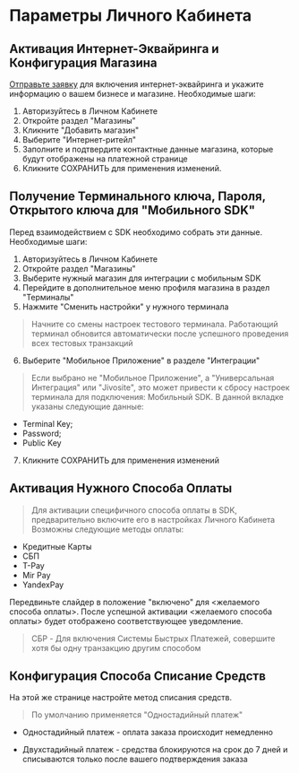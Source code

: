 # Параметры Личного Кабинета

## Активация Интернет-Эквайринга и Конфигурация Магазина

[Отправьте заявку](https://www.tinkoff.ru/kassa/) для включения интернет-эквайринга и укажите информацию о вашем бизнесе
и магазине.
Необходимые шаги:

1. Авторизуйтесь в Личном Кабинете
2. Откройте раздел "Магазины"
3. Кликните "Добавить магазин"
4. Выберите "Интернет-ритейл"
5. Заполните и подтвердите контактные данные магазина, которые будут отображены на платежной странице
6. Кликните СОХРАНИТЬ для применения изменений.

## Получение Терминального ключа, Пароля, Открытого ключа для "Мобильного SDK"

Перед взаимодействием с SDK необходимо собрать эти данные.
Необходимые шаги:

1. Авторизуйтесь в Личном Кабинете
2. Откройте раздел "Магазины"
3. Выберите нужный магазин для интеграции с мобильным SDK
4. Перейдите в дополнительное меню профиля магазина в раздел "Терминалы"
5. Нажмите "Сменить настройки" у нужного терминала

> Начните со смены настроек тестового терминала. Работающий терминал обновится автоматически после
> успешного проведения всех тестовых транзакций

6. Выберите "Мобильное Приложение" в разделе "Интеграции"

> Если выбрано не "Мобильное Приложение", а "Универсальная Интеграция" или "Jivosite", это может привести к
> сбросу настроек терминала для подключения: Мобильный SDK.
> В данной вкладке указаны следующие данные:

- Terminal Key;
- Password;
- Public Key

7. Кликните СОХРАНИТЬ для применения изменений

## Активация Нужного Способа Оплаты

> Для активации специфичного способа оплаты в SDK, предварительно включите его в настройках Личного Кабинета
> Возможны следующие методы оплаты:

- Кредитные Карты
- СБП
- T-Pay
- Mir Pay
- YandexPay

Передвиньте слайдер в положение "включено" для <желаемого способа оплаты>.
После успешной активации <желаемого способа оплаты> будет отображено соответствующее уведомление.
> СБP - Для включения Системы Быстрых Платежей, совершите хотя бы одну транзакцию другим способом

## Конфигурация Способа Списание Средств

На этой же странице настройте метод списания средств.
> По умолчанию применяется "Одностадийный платеж"

- Одностадийный платеж - оплата заказа происходит немедленно

- Двухстадийный платеж - средства блокируются на срок до 7 дней и списываются только после вашего подтверждения заказа